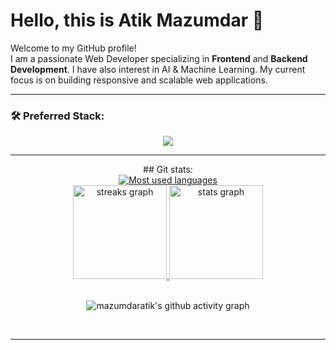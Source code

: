 # Hello, this is  Atik Mazumdar 👋

Welcome to my GitHub profile!  
I am a passionate Web Developer specializing in **Frontend** and **Backend Development**. I have also interest  in AI & Machine Learning.
My current focus is on building responsive and scalable web applications.

---

### 🛠️ Preferred Stack:
<p align="center">
  <a href="github.com/mazumdaratik">
    <img src="https://skillicons.dev/icons?i=js,react,nodejs,expressjs,mongodb,mysql,firebase,tailwind,figma" />
  </a>
</p>

---
<div align="center">
## Git stats:

<div align="center">
        <a href="https://github.com/mazumdaratik">
  <img src="https://github-readme-stats.vercel.app/api/top-langs/?username=mazumdaratik&custom_title=mazumdaratik's%20Used%20Languages&langs_count=6&card_width=400&theme=dark&hide_border=true&layout=compact" alt="Most used languages" /> 
                <br>
  <img src="https://streak-stats.demolab.com?user=mazumdaratik&theme=dark&hide_border=true&border_radius=0&" height="150" alt="streaks graph"  />
  <img src="https://github-readme-stats-eight-theta.vercel.app/api?username=mazumdaratik&custom_title=mazumdaratik's%20GitHub%20Stats&show_icons=true&theme=dark&hide_border=true&border_radius=0&count_private=true" height="150" alt="stats graph"  />

  </a>
</div> <br>

![mazumdaratik's github activity graph](https://github-readme-activity-graph.cyclic.app/graph?username=mazumdaratik&theme=react-dark&hide_border=true&custom_title=Contribution%20Graph)

<br/> 

---
